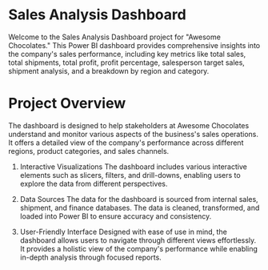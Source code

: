 
# Sales Analysis Dashboard

Welcome to the Sales Analysis Dashboard project for "Awesome Chocolates." This Power BI dashboard provides comprehensive insights into the company's sales performance, including key metrics like total sales, total shipments, total profit, profit percentage, salesperson target sales, shipment analysis, and a breakdown by region and category.



# Project Overview
The dashboard is designed to help stakeholders at Awesome Chocolates understand and monitor various aspects of the business's sales operations. It offers a detailed view of the company's performance across different regions, product categories, and sales channels.
 
 1. Interactive Visualizations
The dashboard includes various interactive elements such as slicers, filters, and drill-downs, enabling users to explore the data from different perspectives.

2. Data Sources
The data for the dashboard is sourced from internal sales, shipment, and finance databases. The data is cleaned, transformed, and loaded into Power BI to ensure accuracy and consistency.

3. User-Friendly Interface
Designed with ease of use in mind, the dashboard allows users to navigate through different views effortlessly. It provides a holistic view of the company's performance while enabling in-depth analysis through focused reports.


